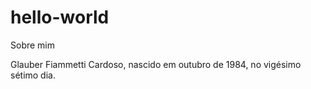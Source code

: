 # hello-world

Sobre mim

Glauber Fiammetti Cardoso, nascido em outubro de 1984, no vigésimo sétimo dia.
